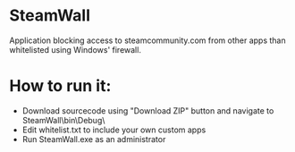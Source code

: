 SteamWall
=========

Application blocking access to steamcommunity.com from other apps than whitelisted using Windows' firewall.

How to run it:
==============
* Download sourcecode using "Download ZIP" button and navigate to SteamWall\bin\Debug\
* Edit whitelist.txt to include your own custom apps
* Run SteamWall.exe as an administrator
